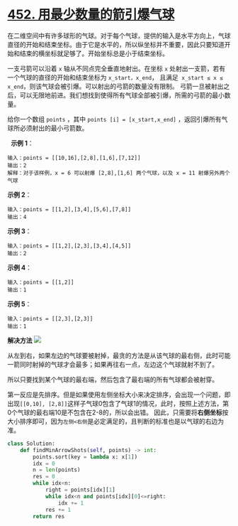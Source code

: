 # [452. 用最少数量的箭引爆气球](https://leetcode-cn.com/problems/minimum-number-of-arrows-to-burst-balloons/)

在二维空间中有许多球形的气球。对于每个气球，提供的输入是水平方向上，气球直径的开始和结束坐标。由于它是水平的，所以纵坐标并不重要，因此只要知道开始和结束的横坐标就足够了。开始坐标总是小于结束坐标。

一支弓箭可以沿着 `x` 轴从不同点完全垂直地射出。在坐标 `x` 处射出一支箭，若有一个气球的直径的开始和结束坐标为 `x_start，x_end`， 且满足  `x_start ≤ x ≤ x_end`，则该气球会被引爆。可以射出的弓箭的数量没有限制。 弓箭一旦被射出之后，可以无限地前进。我们想找到使得所有气球全部被引爆，所需的弓箭的最小数量。

给你一个数组 `points` ，其中 `points [i] = [x_start,x_end]` ，返回引爆所有气球所必须射出的最小弓箭数。

 
**示例 1**：
```
输入：points = [[10,16],[2,8],[1,6],[7,12]]
输出：2
解释：对于该样例，x = 6 可以射爆 [2,8],[1,6] 两个气球，以及 x = 11 射爆另外两个气球
```

**示例 2**：
```
输入：points = [[1,2],[3,4],[5,6],[7,8]]
输出：4
```

**示例 3**：
```
输入：points = [[1,2],[2,3],[3,4],[4,5]]
输出：2
```

**示例 4**：
```
输入：points = [[1,2]]
输出：1
```

**示例 5**：
```
输入：points = [[2,3],[2,3]]
输出：1
```

**解决方法**
<img src="https://assets.leetcode-cn.com/solution-static/452/1.png">

从左到右，如果左边的气球要被射掉，最贪的方法是从该气球的最右侧，此时可能一箭同时射掉的气球才会最多；如果再往右一点，左边这个气球就射不到了。

所以只要找到某个气球的最右端，然后包含了最右端的所有气球都会被射穿。

第一反应是先排序。但是如果使用左侧坐标大小来决定排序，会出现一个问题，即出现`[[0,10], [2,8]]`这样子气球0包含了气球1的情况，此时，按照上述方法，第0个气球的最右端10是不包含在2-8的，所以会出错。
因此，只需要将**右侧坐标**按大小排序即可，因为`左侧<右侧`是必定满足的，且判断的标准也是以气球的右边为准。

```py
class Solution:
    def findMinArrowShots(self, points) -> int:
        points.sort(key = lambda x: x[1])
        idx = 0
        n = len(points)
        res = 0
        while idx<n:
            right = points[idx][1]
            while idx<n and points[idx][0]<=right:
                idx += 1
            res += 1
        return res
```